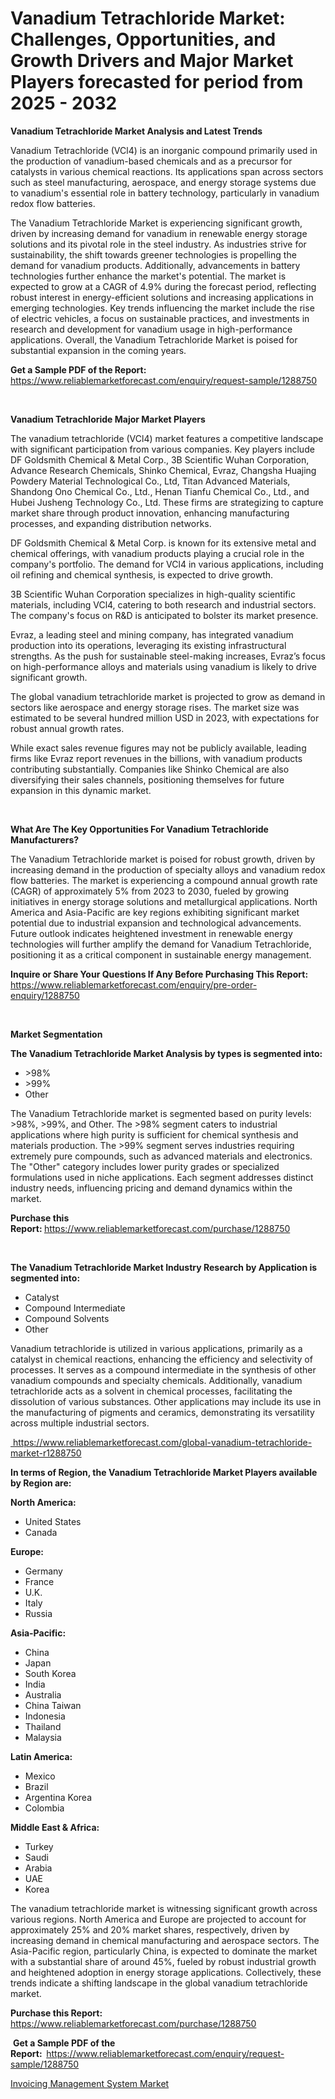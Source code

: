 <p><h1>Vanadium Tetrachloride Market: Challenges, Opportunities, and Growth Drivers and Major Market Players forecasted for period from 2025 - 2032</h1></p><p><strong>Vanadium Tetrachloride Market Analysis and Latest Trends</strong></p>
<p><p>Vanadium Tetrachloride (VCl4) is an inorganic compound primarily used in the production of vanadium-based chemicals and as a precursor for catalysts in various chemical reactions. Its applications span across sectors such as steel manufacturing, aerospace, and energy storage systems due to vanadium's essential role in battery technology, particularly in vanadium redox flow batteries.</p><p>The Vanadium Tetrachloride Market is experiencing significant growth, driven by increasing demand for vanadium in renewable energy storage solutions and its pivotal role in the steel industry. As industries strive for sustainability, the shift towards greener technologies is propelling the demand for vanadium products. Additionally, advancements in battery technologies further enhance the market's potential. The market is expected to grow at a CAGR of 4.9% during the forecast period, reflecting robust interest in energy-efficient solutions and increasing applications in emerging technologies. Key trends influencing the market include the rise of electric vehicles, a focus on sustainable practices, and investments in research and development for vanadium usage in high-performance applications. Overall, the Vanadium Tetrachloride Market is poised for substantial expansion in the coming years.</p></p>
<p><strong>Get a Sample PDF of the Report:&nbsp;</strong> <a href="https://www.reliablemarketforecast.com/enquiry/request-sample/1288750?utm_campaign=3511&utm_medium=2&utm_source=Github&utm_content=ia&utm_term=29032025&utm_id=vanadium-tetrachloride">https://www.reliablemarketforecast.com/enquiry/request-sample/1288750</a></p>
<p>&nbsp;</p>
<p><strong>Vanadium Tetrachloride Major Market Players</strong></p>
<p><p>The vanadium tetrachloride (VCl4) market features a competitive landscape with significant participation from various companies. Key players include DF Goldsmith Chemical & Metal Corp., 3B Scientific Wuhan Corporation, Advance Research Chemicals, Shinko Chemical, Evraz, Changsha Huajing Powdery Material Technological Co., Ltd, Titan Advanced Materials, Shandong Ono Chemical Co., Ltd., Henan Tianfu Chemical Co., Ltd., and Hubei Jusheng Technology Co., Ltd. These firms are strategizing to capture market share through product innovation, enhancing manufacturing processes, and expanding distribution networks.</p><p>DF Goldsmith Chemical & Metal Corp. is known for its extensive metal and chemical offerings, with vanadium products playing a crucial role in the company's portfolio. The demand for VCl4 in various applications, including oil refining and chemical synthesis, is expected to drive growth.</p><p>3B Scientific Wuhan Corporation specializes in high-quality scientific materials, including VCl4, catering to both research and industrial sectors. The company's focus on R&D is anticipated to bolster its market presence.</p><p>Evraz, a leading steel and mining company, has integrated vanadium production into its operations, leveraging its existing infrastructural strengths. As the push for sustainable steel-making increases, Evraz’s focus on high-performance alloys and materials using vanadium is likely to drive significant growth.</p><p>The global vanadium tetrachloride market is projected to grow as demand in sectors like aerospace and energy storage rises. The market size was estimated to be several hundred million USD in 2023, with expectations for robust annual growth rates.</p><p>While exact sales revenue figures may not be publicly available, leading firms like Evraz report revenues in the billions, with vanadium products contributing substantially. Companies like Shinko Chemical are also diversifying their sales channels, positioning themselves for future expansion in this dynamic market.</p></p>
<p>&nbsp;</p>
<p><strong>What Are The Key Opportunities For Vanadium Tetrachloride Manufacturers?</strong></p>
<p><p>The Vanadium Tetrachloride market is poised for robust growth, driven by increasing demand in the production of specialty alloys and vanadium redox flow batteries. The market is experiencing a compound annual growth rate (CAGR) of approximately 5% from 2023 to 2030, fueled by growing initiatives in energy storage solutions and metallurgical applications. North America and Asia-Pacific are key regions exhibiting significant market potential due to industrial expansion and technological advancements. Future outlook indicates heightened investment in renewable energy technologies will further amplify the demand for Vanadium Tetrachloride, positioning it as a critical component in sustainable energy management.</p></p>
<p><strong>Inquire or Share Your Questions If Any Before Purchasing This Report:</strong> <a href="https://www.reliablemarketforecast.com/enquiry/pre-order-enquiry/1288750?utm_campaign=3511&utm_medium=2&utm_source=Github&utm_content=ia&utm_term=29032025&utm_id=vanadium-tetrachloride">https://www.reliablemarketforecast.com/enquiry/pre-order-enquiry/1288750</a></p>
<p>&nbsp;</p>
<p><strong>Market Segmentation</strong></p>
<p><strong>The Vanadium Tetrachloride Market Analysis by types is segmented into:</strong></p>
<p><ul><li>>98%</li><li>>99%</li><li>Other</li></ul></p>
<p><p>The Vanadium Tetrachloride market is segmented based on purity levels: >98%, >99%, and Other. The >98% segment caters to industrial applications where high purity is sufficient for chemical synthesis and materials production. The >99% segment serves industries requiring extremely pure compounds, such as advanced materials and electronics. The "Other" category includes lower purity grades or specialized formulations used in niche applications. Each segment addresses distinct industry needs, influencing pricing and demand dynamics within the market.</p></p>
<p><strong>Purchase this Report:&nbsp;</strong><a href="https://www.reliablemarketforecast.com/purchase/1288750?utm_campaign=3511&utm_medium=2&utm_source=Github&utm_content=ia&utm_term=29032025&utm_id=vanadium-tetrachloride">https://www.reliablemarketforecast.com/purchase/1288750</a></p>
<p>&nbsp;</p>
<p><strong>The Vanadium Tetrachloride Market Industry Research by Application is segmented into:</strong></p>
<p><ul><li>Catalyst</li><li>Compound Intermediate</li><li>Compound Solvents</li><li>Other</li></ul></p>
<p><p>Vanadium tetrachloride is utilized in various applications, primarily as a catalyst in chemical reactions, enhancing the efficiency and selectivity of processes. It serves as a compound intermediate in the synthesis of other vanadium compounds and specialty chemicals. Additionally, vanadium tetrachloride acts as a solvent in chemical processes, facilitating the dissolution of various substances. Other applications may include its use in the manufacturing of pigments and ceramics, demonstrating its versatility across multiple industrial sectors.</p></p>
<p><a href="https://www.reliablemarketforecast.com/global-vanadium-tetrachloride-market-r1288750?utm_campaign=3511&utm_medium=2&utm_source=Github&utm_content=ia&utm_term=29032025&utm_id=vanadium-tetrachloride">&nbsp;https://www.reliablemarketforecast.com/global-vanadium-tetrachloride-market-r1288750</a></p>
<p><strong>In terms of Region, the Vanadium Tetrachloride Market Players available by Region are:</strong></p>
<p>
    <p> <strong> North America: </strong>
        <ul>
            <li>United States</li>
            <li>Canada</li>
        </ul>
        </p> 
    <p> <strong> Europe: </strong>
        <ul>
            <li>Germany</li>
            <li>France</li>
            <li>U.K.</li>
            <li>Italy</li>
            <li>Russia</li>
        </ul>
        </p> 
    <p> <strong> Asia-Pacific: </strong>
        <ul>
            <li>China</li>
            <li>Japan</li>
            <li>South Korea</li>
            <li>India</li>
            <li>Australia</li>
            <li>China Taiwan</li>
            <li>Indonesia</li>
            <li>Thailand</li>
            <li>Malaysia</li>
        </ul>
        </p> 
    <p> <strong> Latin America: </strong>
        <ul>
            <li>Mexico</li>
            <li>Brazil</li>
            <li>Argentina Korea</li>
            <li>Colombia</li>
        </ul>
        </p> 
    <p> <strong> Middle East & Africa: </strong>
        <ul>
            <li>Turkey</li>
            <li>Saudi</li>
            <li>Arabia</li>
            <li>UAE</li>
            <li>Korea</li>
        </ul>
    </p>
    </p>
<p><p>The vanadium tetrachloride market is witnessing significant growth across various regions. North America and Europe are projected to account for approximately 25% and 20% market shares, respectively, driven by increasing demand in chemical manufacturing and aerospace sectors. The Asia-Pacific region, particularly China, is expected to dominate the market with a substantial share of around 45%, fueled by robust industrial growth and heightened adoption in energy storage applications. Collectively, these trends indicate a shifting landscape in the global vanadium tetrachloride market.</p></p>
<p><strong>Purchase this Report: </strong><a href="https://www.reliablemarketforecast.com/purchase/1288750?utm_campaign=3511&utm_medium=2&utm_source=Github&utm_content=ia&utm_term=29032025&utm_id=vanadium-tetrachloride">https://www.reliablemarketforecast.com/purchase/1288750</a></p>
<p>&nbsp;<strong>Get a Sample PDF of the Report:&nbsp;&nbsp;</strong><a href="https://www.reliablemarketforecast.com/enquiry/request-sample/1288750?utm_campaign=3511&utm_medium=2&utm_source=Github&utm_content=ia&utm_term=29032025&utm_id=vanadium-tetrachloride">https://www.reliablemarketforecast.com/enquiry/request-sample/1288750</a></p>
<p><strong></strong></p>
<p><p><a href="https://github.com/kukolkasimo5/Market-Research-Report-List-1/blob/main/invoicing-management-system-market.md?utm_campaign=3511&utm_medium=2&utm_source=Github&utm_content=ia&utm_term=29032025&utm_id=vanadium-tetrachloride">Invoicing Management System Market</a></p></p>